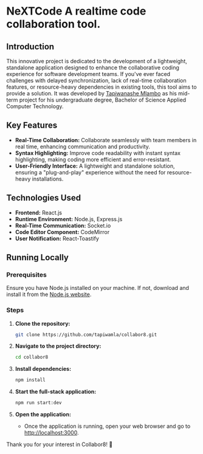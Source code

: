 # NeXTCode A realtime code collaboration tool.

## Introduction

This innovative project is dedicated to the development of a lightweight, standalone application designed to enhance the collaborative coding experience for software development teams. If you've ever faced challenges with delayed synchronization, lack of real-time collaboration features, or resource-heavy dependencies in existing tools, this tool aims to provide a solution. It was developed by [Tapiwanashe Mlambo](https://github.com/tapiwamla) as his mid-term project for his undergraduate degree, Bachelor of Science Applied Computer Technology.

## Key Features

- **Real-Time Collaboration:** Collaborate seamlessly with team members in real time, enhancing communication and productivity.
- **Syntax Highlighting:** Improve code readability with instant syntax highlighting, making coding more efficient and error-resistant.
- **User-Friendly Interface:** A lightweight and standalone solution, ensuring a "plug-and-play" experience without the need for resource-heavy installations.

## Technologies Used

- **Frontend:** React.js
- **Runtime Environment:** Node.js, Express.js
- **Real-Time Communication:** Socket.io
- **Code Editor Component:** CodeMirror
- **User Notification:** React-Toastify

## Running Locally


### Prerequisites

Ensure you have Node.js installed on your machine. If not, download and install it from the [Node.js website](https://nodejs.org/).

### Steps

1. **Clone the repository:**
   ```bash
   git clone https://github.com/tapiwamla/collabor8.git
   ```

2. **Navigate to the project directory:**
   ```bash
   cd collabor8
   ```

3. **Install dependencies:**
   ```bash
   npm install
   ```

4. **Start the full-stack application:**
   ```bash
   npm run start:dev
   ```

6. **Open the application:**
   - Once the application is running, open your web browser and go to [http://localhost:3000](http://localhost:3000).

Thank you for your interest in Collabor8! 🚀
